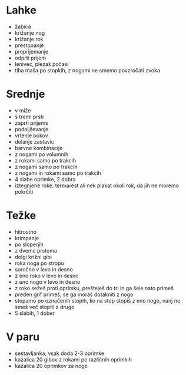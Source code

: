# Lahke

- žabica
- križanje nog
- križanje rok
- prestopanje
- preprijemanje
- odprti prijem
- lenivec, plezaš počasi
- tiha maša po stopkih, z nogami ne smemo povzročati zvoka

# Srednje

- v miže
- s tremi prsti
- zaprti prijems
- podaljševanje
- vrtenje bokov
- delanje zastavic
- barvne kombinacije
- z nogami po volumnih
- z rokami samo po trakcih
- z nogami samo po trakcih
- z nogami in rokami samo po trakcih
- 4 slabe oprimke, 2 dobra
- iztegnjene roke. termarest ali nek plakat okoli rok, da jih ne moremo pokrčiti

# Težke

- hitrostno
- krimpanje
- po sloperjih
- z dvema prstoma
- dolgi križni gibi
- roka noga po stropu
- soročno v levo in desno
- z eno roko v levo in desno
- z eno nogo v levo in desno
- z roko sežeš proti oprimku, prešteješ do tri in ga šele nato primeš
- preden grif primeš, se ga moraš dotakniti z nogo
- stopamo po označenih stopih, ko na stop stopiš z eno nogo, nanj ne smeš več stopiti z drugo
- 5 slabih, 1 dober

# V paru

- sestavljanka, vsak doda 2-3 oprimke
- kazalica 20 gibov z rokami po različnih oprimkih
- kazalica 20 oprimkov za noge
